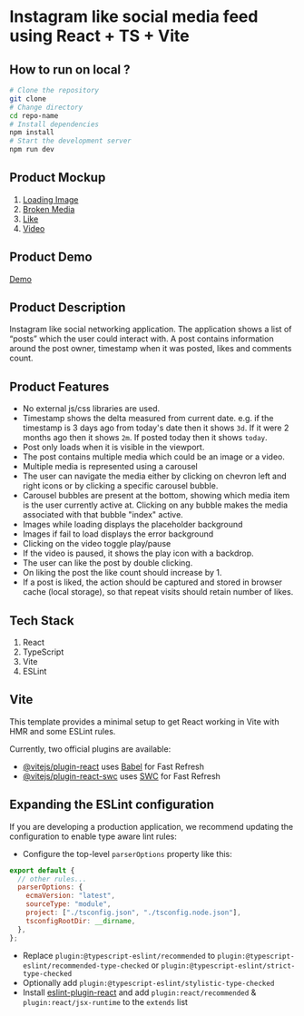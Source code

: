 # Instagram like social media feed using React + TS + Vite

## How to run on local ?

```bash
# Clone the repository
git clone
# Change directory
cd repo-name
# Install dependencies
npm install
# Start the development server
npm run dev
```

## Product Mockup

1. [Loading Image](./src/assets/1.png)
2. [Broken Media](./src/assets/2.png)
3. [Like](./src/assets/3.png)
4. [Video](./src/assets/4.png)

## Product Demo

[Demo](https://aman99.egnyte.com/dl/BgubA3kpyX)

## Product Description

Instagram like social networking application. The application shows a list of “posts” which the user could interact with. A post contains information around the post owner, timestamp when it was posted, likes and comments count.

## Product Features

- No external js/css libraries are used.
- Timestamp shows the delta measured from current date. e.g. if the timestamp is 3 days ago from today's date then it shows `3d`. If it were 2 months ago then it shows `2m`. If posted today then it shows `today`.
- Post only loads when it is visible in the viewport.
- The post contains multiple media which could be an image or a video.
- Multiple media is represented using a carousel
- The user can navigate the media either by clicking on chevron left and right icons or by clicking a specific carousel bubble.
- Carousel bubbles are present at the bottom, showing which media item is the user currently active at. Clicking on any bubble makes the media associated with that bubble "index" active.
- Images while loading displays the placeholder background
- Images if fail to load displays the error background
- Clicking on the video toggle play/pause
- If the video is paused, it shows the play icon with a
  backdrop.
- The user can like the post by double clicking.
- On liking the post the like count should increase by 1.
- If a post is liked, the action should be captured and stored in browser cache (local storage), so that repeat visits should retain number of likes.

## Tech Stack

1. React
2. TypeScript
3. Vite
4. ESLint

## Vite

This template provides a minimal setup to get React working in Vite with HMR and some ESLint rules.

Currently, two official plugins are available:

- [@vitejs/plugin-react](https://github.com/vitejs/vite-plugin-react/blob/main/packages/plugin-react/README.md) uses [Babel](https://babeljs.io/) for Fast Refresh
- [@vitejs/plugin-react-swc](https://github.com/vitejs/vite-plugin-react-swc) uses [SWC](https://swc.rs/) for Fast Refresh

## Expanding the ESLint configuration

If you are developing a production application, we recommend updating the configuration to enable type aware lint rules:

- Configure the top-level `parserOptions` property like this:

```js
export default {
  // other rules...
  parserOptions: {
    ecmaVersion: "latest",
    sourceType: "module",
    project: ["./tsconfig.json", "./tsconfig.node.json"],
    tsconfigRootDir: __dirname,
  },
};
```

- Replace `plugin:@typescript-eslint/recommended` to `plugin:@typescript-eslint/recommended-type-checked` or `plugin:@typescript-eslint/strict-type-checked`
- Optionally add `plugin:@typescript-eslint/stylistic-type-checked`
- Install [eslint-plugin-react](https://github.com/jsx-eslint/eslint-plugin-react) and add `plugin:react/recommended` & `plugin:react/jsx-runtime` to the `extends` list
